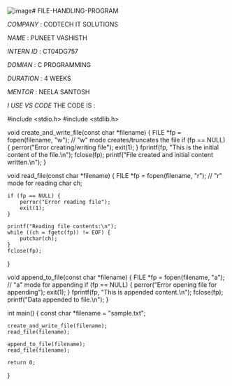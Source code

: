 ![image](https://github.com/user-attachments/assets/fbb4f127-b57c-47a6-947f-9e2a416ca338)# FILE-HANDLING-PROGRAM

*COMPANY* : CODTECH IT SOLUTIONS

*NAME* : PUNEET VASHISTH

*INTERN ID* : CT04DG757

*DOMIAN* : C PROGRAMMING

*DURATION* : 4 WEEKS

*MENTOR* : NEELA SANTOSH

*I USE VS CODE*
THE CODE IS :

#include <stdio.h>
#include <stdlib.h>

void create_and_write_file(const char *filename) {
    FILE *fp = fopen(filename, "w"); // "w" mode creates/truncates the file
    if (fp == NULL) {
        perror("Error creating/writing file");
        exit(1);
    }
    fprintf(fp, "This is the initial content of the file.\n");
    fclose(fp);
    printf("File created and initial content written.\n");
}

void read_file(const char *filename) {
    FILE *fp = fopen(filename, "r"); // "r" mode for reading
    char ch;

    if (fp == NULL) {
        perror("Error reading file");
        exit(1);
    }

    printf("Reading file contents:\n");
    while ((ch = fgetc(fp)) != EOF) {
        putchar(ch);
    }
    fclose(fp);
}

void append_to_file(const char *filename) {
    FILE *fp = fopen(filename, "a"); // "a" mode for appending
    if (fp == NULL) {
        perror("Error opening file for appending");
        exit(1);
    }
    fprintf(fp, "This is appended content.\n");
    fclose(fp);
    printf("Data appended to file.\n");
}

int main() {
    const char *filename = "sample.txt";

    create_and_write_file(filename);
    read_file(filename);

    append_to_file(filename);
    read_file(filename);

    return 0;
}

